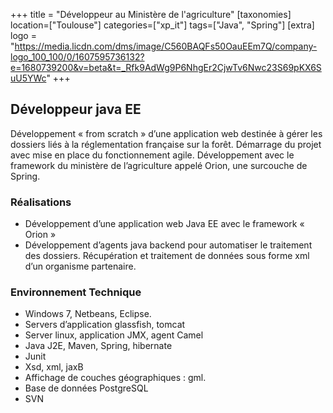 +++
title = "Développeur au Ministère de l'agriculture"
[taxonomies]
location=["Toulouse"]
categories=["xp_it"]
tags=["Java", "Spring"]
[extra]
logo = "https://media.licdn.com/dms/image/C560BAQFs50OauEEm7Q/company-logo_100_100/0/1607595736132?e=1680739200&v=beta&t=_Rfk9AdWg9P6NhgEr2CjwTv6Nwc23S69pKX6SuU5YWc"
+++

## Développeur java EE

Développement « from scratch » d’une application web destinée à gérer les dossiers liés à la réglementation française sur la forêt. Démarrage du projet avec mise en place du fonctionnement agile. Développement avec le framework du ministère de l’agriculture appelé Orion, une surcouche de Spring.

### Réalisations

- Développement d’une application web Java EE avec le framework « Orion »
- Développement d’agents java backend pour automatiser le traitement des dossiers. Récupération et traitement de données sous forme xml d’un organisme partenaire.

### Environnement Technique

- Windows 7, Netbeans, Eclipse.
- Servers d’application glassfish, tomcat
- Server linux, application JMX, agent Camel
- Java J2E, Maven, Spring, hibernate
- Junit
- Xsd, xml, jaxB
- Affichage de couches géographiques : gml.
- Base de données PostgreSQL
- SVN
